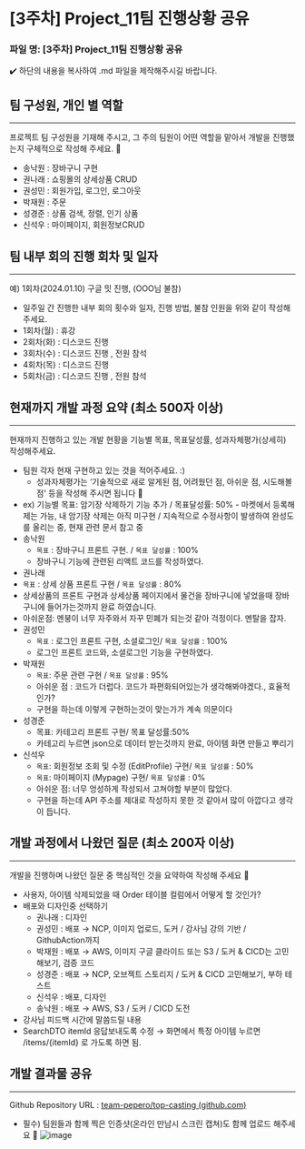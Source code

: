 # [3주차] Project_11팀 진행상황 공유

### 파일 명: [3주차] Project_11팀 진행상황 공유

<aside>
✔️ 하단의 내용을 복사하여 .md 파일을 제작해주시길 바랍니다.

</aside>

## 팀 구성원, 개인 별 역할

---

프로젝트 팀 구성원을 기재해 주시고, 그 주의 팀원이 어떤 역할을 맡아서 개발을 진행했는지 구체적으로 작성해 주세요. 🙂 

- 송낙원 : 장바구니 구현
- 권나래 : 쇼핑몰의 상세상품 CRUD
- 권성민 : 회원가입, 로그인, 로그아웃
- 박재원 : 주문
- 성경준 : 상품 검색, 정렬, 인기 상품
- 신석우 : 마이페이지, 회원정보CRUD

## 팀 내부 회의 진행 회차 및 일자

---

예) 1회차(2024.01.10) 구글 밋 진행, (OOO님 불참)

- 일주일 간 진행한 내부 회의 횟수와 일자, 진행 방법, 불참 인원을 위와 같이 작성해 주세요.
- 1회차(월) : 휴강
- 2회차(화) : 디스코드 진행
- 3회차(수) : 디스코드 진행 , 전원 참석
- 4회차(목) : 디스코드 진행
- 5회차(금) : 디스코드 진행 , 전원 참석

## 현재까지 개발 과정 요약 (최소 500자 이상)

---

현재까지 진행하고 있는 개발 현황을 기능별 목표, 목표달성률, 성과자체평가(상세히) 작성해주세요.

- 팀원 각자 현재 구현하고 있는 것을 적어주세요. :)
    - 성과자체평가는 ‘기술적으로 새로 알게된 점, 어려웠던 점, 아쉬운 점, 시도해볼 점' 등을 작성해 주시면 됩니다 🙂
- ex) 기능별 목표: 암기장 삭제하기 기능 추가 / 목표달성률: 50% - 마켓에서 등록해제는 가능, 내 암기장 삭제는 아직 미구현 / 지속적으로 수정사항이 발생하여 완성도를 올리는 중, 현재 관련 문서 참고 중
- 송낙원
    - `목표` : 장바구니 프론트 구현. / `목표 달성률` : 100%
    - 장바구니 기능에 관련된 리액트 코드를 작성하였다.
- 권나래
- `목표` : 상세 상품 프론트 구현 / `목표 달성률` : 80%
- 상세상품의 프론트 구현과 상세상품 페이지에서 물건을 장바구니에 넣었을때 장바구니에 들어가는것까지 완료 하였습니다.
- 아쉬운점: 멘붕이 너무 자주와서 자꾸 민폐가 되는것 같아 걱정이다. 멘탈을 잡자.
- 권성민
    - `목표` : 로그인 프론트 구현, 소셜로그인/ `목표 달성률` : 100%
    - 로그인 프론트 코드와, 소셜로그인 기능을 구현하였다.
- 박재원
    - `목표`: 주문 관련 구현 / `목표 달성률` : 95%
    - 아쉬운 점 : 코드가 더럽다. 코드가 파편화되어있는가 생각해봐야겠다., 효율적인가?
    - 구현을 하는데 이렇게 구현하는것이 맞는가가 계속 의문이다
- 성경준
    - 목표: 카테고리 프론트 구현/ 목표 달성률:50%
    - 카테고리 누르면 json으로 데이터 받는것까지 완료, 아이템 화면 만들고 뿌리기
- 신석우
    - `목표`:  회원정보 조회 및 수정 (EditProfile) 구현/ `목표 달성률` : 50%
    - `목표`:  마이페이지  (Mypage) 구현/ `목표 달성률` : 0%
    - 아쉬운 점: 너무 엉성하게 작성되서 고쳐야할 부분이 많았다.
    - 구현을 하는데 API 주소를 제대로 작성하지 못한 것 같아서 많이 아깝다고 생각이 듭니다.

## 개발 과정에서 나왔던 질문 (최소 200자 이상)

---

개발을 진행하며 나왔던 질문 중 핵심적인 것을 요약하여 작성해 주세요 🙂

- 사용자, 아이템 삭제되었을 때 Order 테이블 컬럼에서 어떻게 할 것인가?
- 배포와 디자인중 선택하기
    - 권나래 : 디자인
    - 권성민 : 배포 → NCP, 이미지 업로드, 도커 / 강사님 강의 기반 / GithubAction까지
    - 박재원 : 배포 → AWS, 이미지 구글 클라이드 또는 S3 / 도커 & CICD는 고민해보기, 검증 코드
    - 성경준 : 배포 → NCP, 오브젝트 스토리지 / 도커 & CICD 고민해보기, 부하 테스트
    - 신석우 : 배포, 디자인
    - 송낙원 : 배포 → AWS, S3 / 도커 / CICD 도전
- 강사님 피드백 시간에 말씀드릴 내용
- SearchDTO itemId 응답보내도록 수정 → 화면에서 특정 아이템 누르면 /items/{itemId} 로 가도록 하면 됨.

## 개발 결과물 공유

---

Github Repository URL : [team-pepero/top-casting (github.com)](https://github.com/team-pepero/top-casting)

- 필수) 팀원들과 함께 찍은 인증샷(온라인 만남시 스크린 캡쳐)도 함께 업로드 해주세요 🙂
![image](https://github.com/team-isim-jeonsim/naeng-cipe-be/assets/149384249/7344d1f3-4d44-411d-a643-5224e46e5743)